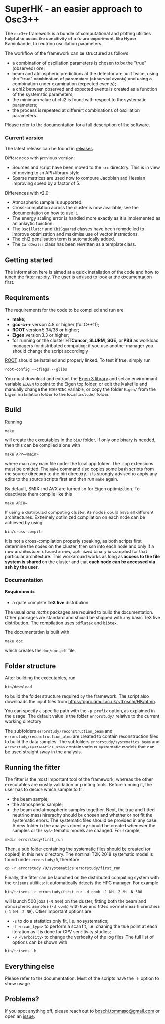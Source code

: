 # SuperHK - an easier approach to Osc3++

The ```osc3++``` framework is a bundle of computational and plotting utilities helpful to asses the sensitivity of a future experiment, like Hyper-Kamiokande, to neutrino oscillation parameters.

The workflow of the framework can be structured as follows
* a combination of oscillation parameters is chosen to be the "true" (observed) one;
* beam and atmospheric predictions at the detector are built twice, using the "true" combination of parameters (observed events) and using a combination under examination (expected events);
* a chi2 between observed and expected events is created as a function of the systematic parameters;
* the minimum value of chi2 is found with respect to the systematic parameters;
* the process is repeated at different combinations of oscillation parameters.

Please refer to the documentation for a full description of the software.


### Current version

The latest release can be found in [releases](releases).

Differences with previous version:
* Sources and script have been moved to the `src` directory. This is in view of moving to an API+library style.
* Sparse matrices are used now to compure Jacobian and Hessian improving speed by a factor of 5.

Differences with v2.0:
* Atmospheric sample is supported.
* Cross-compilation across the cluster is now available; see the documentation on how to use it.
* The energy scaling error is handled more exactly as it is implemented as an anlaytic function.
* The ```Oscillator``` and ```ChiSquared``` classes have been remodelled to improve optimization and maximise use of vector instructions.
* The chi2 penalisation term is automatically added.
* The ```CardDealer``` class has been rewritten as a template class.


## Getting started

The information here is aimed at a quick installation of the code and how to lunch the fitter rapidly.
The user is advised to look at the documentation first.

## Requirements

The requirements for the code to be compiled and run are
* **make**;
* **gcc-c++** version 4.8 or higher (for C++11);
* **ROOT** version 5.34/38 or higher;
* **Eigen** version 3.3 or higher;
* for running on the cluster **HTCondor**, **SLURM**, **SGE**, or **PBS** as workload managers for distributed computing; if you use another manager you should change the script accordingly

[ROOT](https://root.cern.ch/) should be installed and properly linked. To test if true, simply run
```
root-config --cflags --glibs
```

You must download and extract the [Eigen 3 library](https://eigen.tuxfamily.org/dox/index.html) and set an environmant variable ```EIGEN``` to point to the Eigen top folder, or edit the Makefile and manually change the ```EIGENINC``` variable, or copy the folder ```Eigen/``` from the Eigen installation folder to the local ```include/``` folder.


## Build

Running
```
make
```
will create the executables in the ```bin/``` folder.
If only one binary is needed, then this can be compiled alone with
```
make APP=<main>
```
where main any main file under the local app folder. The .cpp extensions must be omitted. 
The `make` command also copies some bash scripts from the source directory to the bin directory.
It is strongly advised to apply any edits to the source scripts first and then run `make` again.

By default, SMIX and AVX are turned on for Eigen optimization.
To deactivate them compile like this
```
make ARCH=
```

If using a distributed computing cluster, its nodes could have all different architectures.
Extremely optimized compilation on each node can be achieved by using
```
bin/cross-compile
```
It is not a cross-compilation properly speaking, as both scripts first determine the nodes on the
cluster, then ssh into each node and only if a new architecture is found a new, optimized binary
is compiled for that particular architecture. This workaround works as long as **access to the file
system is shared** on the cluster and that **each node can be accessed via ssh by the user**.


### Documentation

#### Requirements
* a quite complete **TeX live** distribution

The usual *ams maths* packages are required to build the documentation. Other packages are standard and should be shipped with any basic TeX live distribution.
The compilation uses ```pdflatex``` and ```bibtex```.

The documentation is built with
```
make doc
```
which creates the ```doc/doc.pdf``` file.


## Folder structure

After building the executables, run
```
bin/download
```
to build the folder structure required by the framework.
The script also downloads the input files from https://pprc.qmul.ac.uk/~tboschi/HK/atmo.

You can specify a specific path with the ```-p prefix``` option, as explained in the usage. The default value is the folder ```errorstudy/``` relative to the current working directory 

The subfolders ```errorstudy/reconstruction_beam``` and ```errorstudy/reconstruction_atmo``` are created to contain reconstruction files to build the data samples.
The subfolders ```errorstudy/systematics_beam``` and ```errorstudy/systematics_atmo``` contain various systematic models that can be used straight away in the analysis.


## Running the fitter

The fitter is the most important tool of the framework, whereas the other executables are
mostly validation or printing tools. Before running it, the user has to decide which sample to
fit:
* the beam sample;
* the atmospheric sample;
* the beam and atmospheric samples together.
Next, the true and fitted neutrino mass hirerachy should be chosen and whether or not fit the
systematic errors. The systematic files should be provided in any case.
A new folder in the analysis directory should be created whenever the samples or the sys-
tematic models are changed. For example,
```
mkdir errorstudy/first_run
```
Then, a sub folder containing the systematic files should be created (or copied) in this new
directory. The nominal T2K 2018 systematic model is found under ```errorstudy/0```, therefore
```
cp -r errorstudy /0/systematics errorstudy/first_run
```
Finally, the fitter can be launched on the distributed computing system with the `trisens`
utilities: it automatically detects the HPC manager.
For example
```
bin/trisens -r errorstudy/first_run -d comb -1 NH -2 NH -N 500
```
will launch 500 jobs (```-N 500```) on the cluster, fitting both the beam and atmospheric samples (```-d comb```) with true and fitted normal mass hierarchies (```-1 NH -2 NH```).
Other important options are
* ```-s``` to do a statistics only fit, i.e. no systematics;
* ```-f <scan_type>``` to perform a scan fit, i.e. chaning the true point at each iteration as it is done for CPV sensitivity studies;
* ```-v <verbosity>``` to change the verbosity of the log files.
The full list of options can be shown with
```
bin/trisens -h
```

## Everything else

Please refer to the documentation.
Most of the scripts have the ```-h``` option to show usage.

## Problems?

If you spot anything off, please reach out to [boschi.tommaso@gmail.com](mailto:boschi.tommaso@gmail.com) or open an [issue](issues/new).
